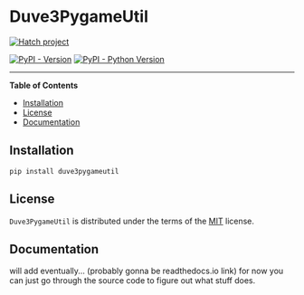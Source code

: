 # Duve3PygameUtil
[![Hatch project](https://img.shields.io/badge/%F0%9F%A5%9A-Hatch-4051b5.svg)](https://github.com/pypa/hatch)

[![PyPI - Version](https://img.shields.io/pypi/v/duve3pygameutil.svg)](https://pypi.org/project/duve3pygameutil)
[![PyPI - Python Version](https://img.shields.io/pypi/pyversions/duve3pygameutil.svg)](https://pypi.org/project/duve3pygameutil)

-----

**Table of Contents**

- [Installation](#installation)
- [License](#license)
- [Documentation](#documentation)

## Installation

```console
pip install duve3pygameutil
```

## License

`Duve3PygameUtil` is distributed under the terms of the [MIT](https://spdx.org/licenses/MIT.html) license.

## Documentation
will add eventually... (probably gonna be readthedocs.io link) for now you can just go through the source code to figure out what stuff does.
